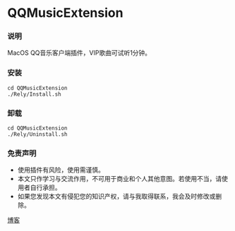 # QQMusicExtension

### 说明
MacOS QQ音乐客户端插件，VIP歌曲可试听1分钟。

### 安装
```
cd QQMusicExtension
./Rely/Install.sh
```

### 卸载
```
cd QQMusicExtension
./Rely/Uninstall.sh
```

### 免责声明
- 使用插件有风险，使用需谨慎。
- 本文只作学习与交流作用，不可用于商业和个人其他意图。若使用不当，请使用者自行承担。
- 如果您发现本文有侵犯您的知识产权，请与我取得联系，我会及时修改或删除。

[博客](https://www.jianshu.com/p/fea41d5d4239)
